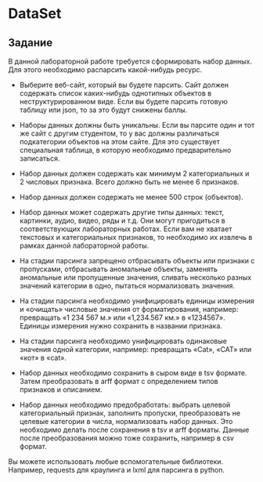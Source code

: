 # DataSet
## Задание

В данной лабораторной работе требуется сформировать набор данных. Для этого необходимо распарсить какой-нибудь ресурс.

- Выберите веб-сайт, который вы будете парсить. Сайт должен содержать список каких-нибудь однотипных объектов в неструктурированном виде. Если вы будете парсить готовую таблицу или json, то за это будут снижены баллы. 

- Наборы данных должны быть уникальны. Если вы парсите один и тот же сайт с другим студентом, то у вас должны различаться подкатегории объектов на этом сайте. Для это существует специальная таблица, в которую необходимо предварительно записаться.

- Набор данных должен содержать как минимум 2 категориальных и 2 числовых признака. Всего должно быть не менее 6 признаков.

- Набор данных должен содержать не менее 500 строк (объектов).

- Набор данных может содержать другие типы данных: текст, картинки, аудио, видео, ряды и т.д. Они могут пригодиться в соответствующих лабораторных работах. Если вам не хватает текстовых и категориальных признаков, то необходимо их извлечь в рамках данной лабораторной работы.

- На стадии парсинга запрещено отбрасывать объекты или признаки с пропусками, отбрасывать аномальные объекты, заменять аномальные или пропущенные значения, сливать несколько разных значений категории в одно, пытаться нормализовать значения.

- На стадии парсинга необходимо унифицировать единицы измерения и «очищать» числовые значения от форматирования, например: превращать «1 234 567 м.» или «1,234.567 км.» в «1234567». Единицы измерения нужно сохранить в названии признака.

- На стадии парсинга необходимо унифицировать одинаковые значения одной категории, например: превращать «Cat», «CAT» или «кот» в «cat».

- Набор данных необходимо сохранить в сыром виде в tsv формате. Затем преобразовать в arff формат с определением типов признаков и описанием.

- Набор данных необходимо предобработать: выбрать целевой категориальный признак, заполнить пропуски, преобразовать не целевые категории в числа, нормализовать набор данных. Это необходимо делать после сохранения в tsv и arff форматы. Данные после преобразования можно тоже сохранить, например в csv формат.

Вы можете использовать любые вспомогательные библиотеки. Например, requests для краулинга и lxml для парсинга в python.
